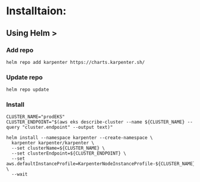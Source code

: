 # Installtaion:

## Using Helm >

### Add repo

```
helm repo add karpenter https://charts.karpenter.sh/
```

### Update repo
```
helm repo update
```

### Install
```
CLUSTER_NAME="prodEKS"
CLUSTER_ENDPOINT="$(aws eks describe-cluster --name ${CLUSTER_NAME} --query "cluster.endpoint" --output text)"

helm install --namespace karpenter --create-namespace \
  karpenter karpenter/karpenter \
  --set clusterName=${CLUSTER_NAME} \
  --set clusterEndpoint=${CLUSTER_ENDPOINT} \
  --set aws.defaultInstanceProfile=KarpenterNodeInstanceProfile-${CLUSTER_NAME} \
  --wait
```